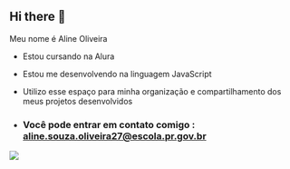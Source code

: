 ## Hi there 👋

Meu nome é Aline Oliveira

- Estou cursando na Alura
- Estou me desenvolvendo na linguagem JavaScript
- Utilizo esse espaço para minha organização e compartilhamento dos meus projetos desenvolvidos

- ### Você pode entrar em contato comigo : aline.souza.oliveira27@escola.pr.gov.br

![](
https://media1.tenor.com/m/f4PUj7wUIm4AAAAC/cat-tongue.gif)
